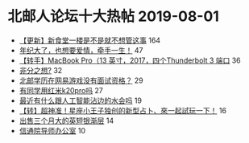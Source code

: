 # 北邮人论坛十大热帖 2019-08-01

- [【更新】新食堂一楼是不是就不想管这事](https://bbs.byr.cn/article/Talking/6139522) 164
- [年纪大了，也想要爱情，牵手一生！](https://bbs.byr.cn/article/Friends/1932861) 47
- [【转手】MacBook Pro（13 英寸，2017，四个Thunderbolt 3 端口](https://bbs.byr.cn/article/Notebook/179738) 36
- [非分之想?](https://bbs.byr.cn/article/Feeling/3117378) 32
- [北邮学历在网易游戏没有面试资格？](https://bbs.byr.cn/article/Job/2041868) 29
- [有同学用红米k20pro吗](https://bbs.byr.cn/article/DigiLife/308582) 27
- [最近有什么跟人工智能沾边的水会吗](https://bbs.byr.cn/article/Paper/35260) 19
- [【转】超神准！星座小王子独创的新型占卜、來一起試玩一下！](https://bbs.byr.cn/article/Constellations/326533) 16
- [出售三个月大的英短银渐层](https://bbs.byr.cn/article/Pet/152981) 14
- [信通院导师办公室](https://bbs.byr.cn/article/BNU/14428) 10


